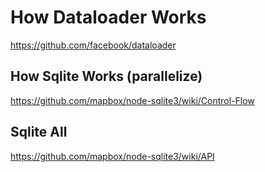 # How Dataloader Works

https://github.com/facebook/dataloader

## How Sqlite Works (parallelize)

https://github.com/mapbox/node-sqlite3/wiki/Control-Flow

## Sqlite All

https://github.com/mapbox/node-sqlite3/wiki/API